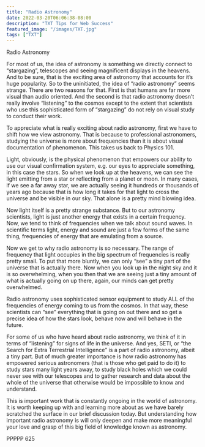 ```yaml
---
title: "Radio Astronomy"
date: 2022-03-20T06:06:38-08:00
description: "TXT Tips for Web Success"
featured_image: "/images/TXT.jpg"
tags: ["TXT"]
---
```


Radio Astronomy

For most of us, the idea of astronomy is something we directly connect to “stargazing”, telescopes and seeing magnificent displays in the heavens.  And to be sure, that is the exciting area of astronomy that accounts for it’s huge popularity.  So to the uninitiated, the idea of “radio astronomy” seems strange.  There are two reasons for that.  First is that humans are far more visual than audio oriented.  And the second is that radio astronomy doesn’t really involve “listening” to the cosmos except to the extent that scientists who use this sophisticated form of “stargazing” do not rely on visual study to conduct their work.

To appreciate what is really exciting about radio astronomy, first we have to shift how we view astronomy.  That is because to professional astronomers, studying the universe is more about frequencies than it is about visual documentation of phenomenon.  This takes us back to Physics 101.

Light, obviously, is the physical phenomenon that empowers our ability to use our visual confirmation system, e.g. our eyes to appreciate something, in this case the stars.  So when we look up at the heavens, we can see the light emitting from a star or reflecting from a planet or moon.  In many cases, if we see a far away star, we are actually seeing it hundreds or thousands of years ago because that is how long it takes for that light to cross the universe and be visible in our sky.  That alone is a pretty mind blowing idea.

Now light itself is a pretty strange substance.  But to our astronomy scientists, light is just another energy that exists in a certain frequency.  Now, we tend to think of frequencies when we talk about sound waves.  In scientific terms light, energy and sound are just a few forms of the same thing, frequencies of energy that are emulating from a source.  

Now we get to why radio astronomy is so necessary.  The range of frequency that light occupies in the big spectrum of frequencies is really pretty small.  To put that more bluntly, we can only “see” a tiny part of the universe that is actually there.  Now when you look up in the night sky and it is so overwhelming, when you then that we are seeing just a tiny amount of what is actually going on up there, again, our minds can get pretty overwhelmed.

Radio astronomy uses sophisticated sensor equipment to study ALL of the frequencies of energy coming to us from the cosmos.  In that way, these scientists can “see” everything that is going on out there and so get a precise idea of how the stars look, behave now and will behave in the future.

For some of us who have heard about radio astronomy, we think of it in terms of “listening” for signs of life in the universe.  And yes, SETI, or “the Search for Extra Terrestrial Intelligence” is a part of radio astronomy, albeit a tiny part.  But of much greater importance is how radio astronomy has empowered serious astronomers (that is those who get paid to do it) to study stars many light years away, to study black holes which we could never see with our telescopes and to gather research and data about the whole of the universe that otherwise would be impossible to know and understand.

This is important work that is constantly ongoing in the world of astronomy.  It is worth keeping up with and learning more about as we have barely scratched the surface in our brief discussion today.  But understanding how important radio astronomy is will only deepen and make more meaningful your love and grasp of this big field of knowledge known as astronomy.

PPPPP 625


